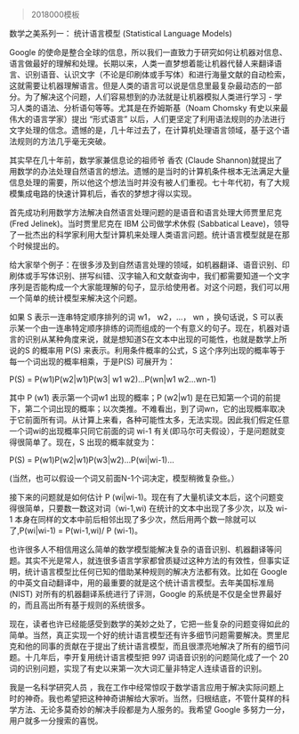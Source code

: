 # 
> 2018000模板




数学之美系列一： 统计语言模型 (Statistical Language Models)

Google 的使命是整合全球的信息，所以我们一直致力于研究如何让机器对信息、语言做最好的理解和处理。长期以来，人类一直梦想着能让机器代替人来翻译语言、识别语音、认识文字（不论是印刷体或手写体）和进行海量文献的自动检索，这就需要让机器理解语言。但是人类的语言可以说是信息里最复杂最动态的一部分。为了解决这个问题，人们容易想到的办法就是让机器模拟人类进行学习 - 学习人类的语法、分析语句等等。尤其是在乔姆斯基（Noam Chomsky 有史以来最伟大的语言学家）提出 “形式语言” 以后，人们更坚定了利用语法规则的办法进行文字处理的信念。遗憾的是，几十年过去了，在计算机处理语言领域，基于这个语法规则的方法几乎毫无突破。



其实早在几十年前，数学家兼信息论的祖师爷 香农 (Claude Shannon)就提出了用数学的办法处理自然语言的想法。遗憾的是当时的计算机条件根本无法满足大量信息处理的需要，所以他这个想法当时并没有被人们重视。七十年代初，有了大规模集成电路的快速计算机后，香农的梦想才得以实现。



首先成功利用数学方法解决自然语言处理问题的是语音和语言处理大师贾里尼克 (Fred Jelinek)。当时贾里尼克在 IBM 公司做学术休假 (Sabbatical Leave)，领导了一批杰出的科学家利用大型计算机来处理人类语言问题。统计语言模型就是在那个时候提出的。



给大家举个例子：在很多涉及到自然语言处理的领域，如机器翻译、语音识别、印刷体或手写体识别、拼写纠错、汉字输入和文献查询中，我们都需要知道一个文字序列是否能构成一个大家能理解的句子，显示给使用者。对这个问题，我们可以用一个简单的统计模型来解决这个问题。



如果 S 表示一连串特定顺序排列的词 w1， w2，…， wn ，换句话说，S 可以表示某一个由一连串特定顺序排练的词而组成的一个有意义的句子。现在，机器对语言的识别从某种角度来说，就是想知道S在文本中出现的可能性，也就是数学上所说的S 的概率用 P(S) 来表示。利用条件概率的公式，S 这个序列出现的概率等于每一个词出现的概率相乘，于是P(S) 可展开为：



P(S) = P(w1)P(w2|w1)P(w3| w1 w2)…P(wn|w1 w2…wn-1)



其中 P (w1) 表示第一个词w1 出现的概率；P (w2|w1) 是在已知第一个词的前提下，第二个词出现的概率；以次类推。不难看出，到了词wn，它的出现概率取决于它前面所有词。从计算上来看，各种可能性太多，无法实现。因此我们假定任意一个词wi的出现概率只同它前面的词 wi-1 有关(即马尔可夫假设），于是问题就变得很简单了。现在，S 出现的概率就变为：



P(S) = P(w1)P(w2|w1)P(w3|w2)…P(wi|wi-1)…

(当然，也可以假设一个词又前面N-1个词决定，模型稍微复杂些。）



接下来的问题就是如何估计 P (wi|wi-1)。现在有了大量机读文本后，这个问题变得很简单，只要数一数这对词（wi-1,wi) 在统计的文本中出现了多少次，以及 wi-1 本身在同样的文本中前后相邻出现了多少次，然后用两个数一除就可以了,P(wi|wi-1) = P(wi-1,wi)/ P (wi-1)。



也许很多人不相信用这么简单的数学模型能解决复杂的语音识别、机器翻译等问题。其实不光是常人，就连很多语言学家都曾质疑过这种方法的有效性，但事实证明，统计语言模型比任何已知的借助某种规则的解决方法都有效。比如在 Google 的中英文自动翻译中，用的最重要的就是这个统计语言模型。去年美国标准局(NIST) 对所有的机器翻译系统进行了评测，Google 的系统是不仅是全世界最好的，而且高出所有基于规则的系统很多。



现在，读者也许已经能感受到数学的美妙之处了，它把一些复杂的问题变得如此的简单。当然，真正实现一个好的统计语言模型还有许多细节问题需要解决。贾里尼克和他的同事的贡献在于提出了统计语言模型，而且很漂亮地解决了所有的细节问题。十几年后，李开复用统计语言模型把 997 词语音识别的问题简化成了一个 20 词的识别问题，实现了有史以来第一次大词汇量非特定人连续语音的识别。



我是一名科学研究人员 ，我在工作中经常惊叹于数学语言应用于解决实际问题上时的神奇。我也希望把这种神奇讲解给大家听。当然，归根结底，不管什莫样的科学方法、无论多莫奇妙的解决手段都是为人服务的。我希望 Google 多努力一分，用户就多一分搜索的喜悦。


